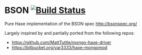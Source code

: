 # BSON [![Build Status](https://travis-ci.org/kevinresol/bson.svg?branch=master)](https://travis-ci.org/kevinresol/bson)

Pure Haxe implementation of the BSON spec http://bsonspec.org/

Largely inspired by and partially ported from the following repos:
- https://github.com/MattTuttle/mongo-haxe-driver
- https://bitbucket.org/yar3333/haxe-mongomod